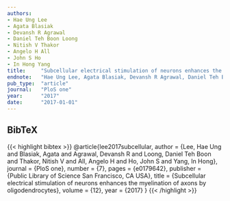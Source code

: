 ```yaml
---
authors:
- Hae Ung Lee
- Agata Blasiak
- Devansh R Agrawal
- Daniel Teh Boon Loong
- Nitish V Thakor
- Angelo H All
- John S Ho
- In Hong Yang
title:     "Subcellular electrical stimulation of neurons enhances the myelination of axons by oligodendrocytes"
endnote:   "Hae Ung Lee, Agata Blasiak, Devansh R Agrawal, Daniel Teh Boon Loong, Nitish V Thakor, Angelo H All, John S Ho, and In Hong Yang. <b>Subcellular electrical stimulation of neurons enhances the myelination of axons by oligodendrocytes</b>. <i>PloS one</i>, 12(7):e0179642, 2017."
pub_type:  "article"
journal:   "PloS one"
year:      "2017"
date:      "2017-01-01"
---
```



## BibTeX
{{< highlight bibtex >}}
@article{lee2017subcellular,
    author    = {Lee, Hae Ung and Blasiak, Agata and Agrawal, Devansh R and Loong, Daniel Teh Boon and Thakor, Nitish V and All, Angelo H and Ho, John S and Yang, In Hong},
    journal   = {PloS one},
    number    = {7},
    pages     = {e0179642},
    publisher = {Public Library of Science San Francisco, CA USA},
    title     = {Subcellular electrical stimulation of neurons enhances the myelination of axons by oligodendrocytes},
    volume    = {12},
    year      = {2017}
}
{{< /highlight >}}

